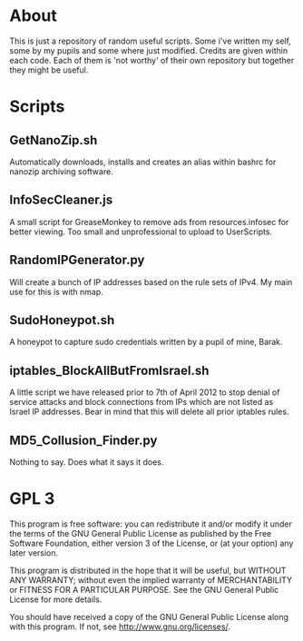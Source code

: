 About
======
This is just a repository of random useful scripts. Some i've written my self, some by my pupils and some where just modified. Credits are given within each code. Each of them is 'not worthy' of their own repository but together they might be useful. 

Scripts
==========
## GetNanoZip.sh
Automatically downloads, installs and creates an alias within bashrc for nanozip archiving software.
## InfoSecCleaner.js
A small script for GreaseMonkey to remove ads from resources.infosec for better viewing. Too small and unprofessional to upload to UserScripts.
## RandomIPGenerator.py
Will create a bunch of IP addresses based on the rule sets of IPv4. My main use for this is with nmap. 
## SudoHoneypot.sh
A honeypot to capture sudo credentials written by a pupil of mine, Barak.
## iptables_BlockAllButFromIsrael.sh
A little script we have released prior to 7th of April 2012 to stop denial of service attacks and block connections from IPs which are not listed as Israel IP addresses. Bear in mind that this will delete all prior iptables rules. 
## MD5_Collusion_Finder.py
Nothing to say. Does what it says it does. 


GPL 3
======
This program is free software: you can redistribute it and/or modify
it under the terms of the GNU General Public License as published by
the Free Software Foundation, either version 3 of the License, or
(at your option) any later version.

This program is distributed in the hope that it will be useful,
but WITHOUT ANY WARRANTY; without even the implied warranty of
MERCHANTABILITY or FITNESS FOR A PARTICULAR PURPOSE.  See the
GNU General Public License for more details.

You should have received a copy of the GNU General Public License
along with this program.  If not, see <http://www.gnu.org/licenses/>.

